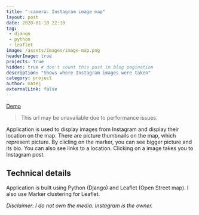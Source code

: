 ```yaml
---
title: ":camera: Instagram image map"
layout: post
date: 2020-01-10 22:10
tag:
 - django
 - python
 - leaflet
image: /assets/images/image-map.png
headerImage: true
projects: true
hidden: true # don't count this post in blog pagination
description: "Shows where Instagram images were taken"
category: project
author: matej
externalLink: false
---
```


[Demo](https://aqueous-caverns-26263.herokuapp.com/)
> This url may be unavaliable due to performance issues.

Application is used to display images from Instagram and display their location on the map. There are picture thumbnails on the map, which represent picture. By clicling on the marker, you can see bigger picture and its bio. You can also see links to a location. Clicking on a image takes you to Instagram post.

##  Technical details
Application is built using Python (Django) and Leaflet (Open Street map). I also use Marker clustering for Leaflet.

*Disclaimer: I do not own the media. Instagram is the owner.*
